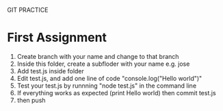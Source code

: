 GIT PRACTICE

# First Assignment
1. Create branch with your name and change to that branch
2. Inside this folder, create a subfloder with your name e.g. jose
3. Add test.js inside <your name> folder
4. Edit test.js, and add one line of code "console.log("Hello world")"
5. Test your test.js by runnning "node test.js" in the command line
6. If everything works as expected (print Hello world) then commit test.js
7. then push